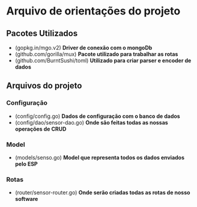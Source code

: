 # Arquivo de orientações do projeto


## Pacotes Utilizados

- (gopkg.in/mgo.v2) **Driver de conexão com o mongoDb**
- (github.com/gorilla/mux) **Pacote utilizado para trabalhar as rotas**
- (github.com/BurntSushi/toml) **Utilizado para criar parser e encoder de dados**


## Arquivos do projeto


### Configuração

- (config/config.go) **Dados de configuração com o banco de dados**
- (config/dao/sensor-dao.go) **Onde são feitas todas as nossas operações de CRUD**


### Model

- (models/senso.go) **Model que representa todos os dados enviados pelo ESP** 


### Rotas

- (router/sensor-router.go) **Onde serão criadas todas as rotas de nosso software**